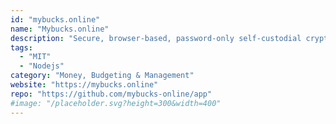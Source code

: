 ```yaml
---
id: "mybucks.online"
name: "Mybucks.online"
description: "Secure, browser-based, password-only self-custodial cryptocurrency wallet."
tags:
  - "MIT"
  - "Nodejs"
category: "Money, Budgeting & Management"
website: "https://mybucks.online"
repo: "https://github.com/mybucks-online/app"
#image: "/placeholder.svg?height=300&width=400"
---
```



